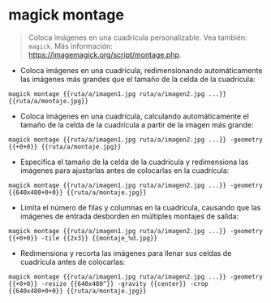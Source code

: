 # magick montage

> Coloca imágenes en una cuadrícula personalizable.
> Vea también: `magick`.
> Más información: <https://imagemagick.org/script/montage.php>.

- Coloca imágenes en una cuadrícula, redimensionando automáticamente las imágenes más grandes que el tamaño de la celda de la cuadrícula:

`magick montage {{ruta/a/imagen1.jpg ruta/a/imagen2.jpg ...}} {{ruta/a/montaje.jpg}}`

- Coloca imágenes en una cuadrícula, calculando automáticamente el tamaño de la celda de la cuadrícula a partir de la imagen más grande:

`magick montage {{ruta/a/imagen1.jpg ruta/a/imagen2.jpg ...}} -geometry {{+0+0}} {{ruta/a/montaje.jpg}}`

- Especifica el tamaño de la celda de la cuadrícula y redimensiona las imágenes para ajustarlas antes de colocarlas en la cuadrícula:

`magick montage {{ruta/a/imagen1.jpg ruta/a/imagen2.jpg ...}} -geometry {{640x480+0+0}} {{ruta/a/montaje.jpg}}`

- Limita el número de filas y columnas en la cuadrícula, causando que las imágenes de entrada desborden en múltiples montajes de salida:

`magick montage {{ruta/a/imagen1.jpg ruta/a/imagen2.jpg ...}} -geometry {{+0+0}} -tile {{2x3}} {{montaje_%d.jpg}}`

- Redimensiona y recorta las imágenes para llenar sus celdas de cuadrícula antes de colocarlas:

`magick montage {{ruta/a/imagen1.jpg ruta/a/imagen2.jpg ...}} -geometry {{+0+0}} -resize {{640x480^}} -gravity {{center}} -crop {{640x480+0+0}} {{ruta/a/montaje.jpg}}`
